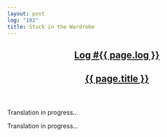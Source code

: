 ```yaml
---
layout: post
log: "102"
title: Stuck in the Wardrobe
---
```

<header class="log-header">
	<a href="{{ page.url }}">
		<h2 class="log-number">Log #{{ page.log }}</h2><h2 class="log-title">{{ page.title }}</h2>
	</a>
</header>

<p class="tac">
	Translation in progress...
</p>

<p class="ping">
	Translation in progress...
</p>
